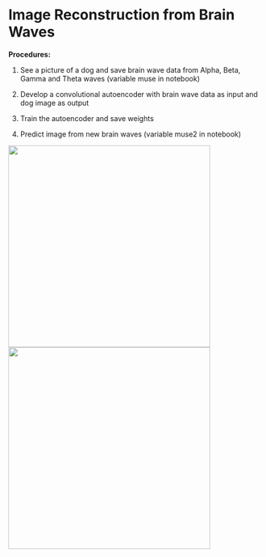 # Image Reconstruction from Brain Waves  

<b>Procedures:</b>  

1. See a picture of a dog and save brain wave data from Alpha, Beta, Gamma and Theta waves (variable muse in notebook)  

2. Develop a convolutional autoencoder with brain wave data as input and dog image as output  

3. Train the autoencoder and save weights  

4. Predict image from new brain waves (variable muse2 in notebook)  

<img src=https://github.com/RubensZimbres/Repo-2019/blob/master/Mind-Controlled-Apparatus/Image-reconstruction-from-brain-waves/muse_dog.jpg width="400" height="400">       <img src=https://github.com/RubensZimbres/Repo-2019/blob/master/Mind-Controlled-Apparatus/Image-reconstruction-from-brain-waves/reconstruct.png width="400" height="400">
